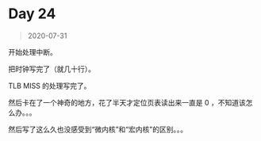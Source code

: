 # Day 24

> 2020-07-31

开始处理中断。

把时钟写完了（就几十行）。

TLB MISS 的处理写完了。

然后卡在了一个神奇的地方，花了半天才定位页表读出来一直是 0 ，不知道该怎么办。。。

然后写了这么久也没感受到“微内核”和“宏内核”的区别。。。
